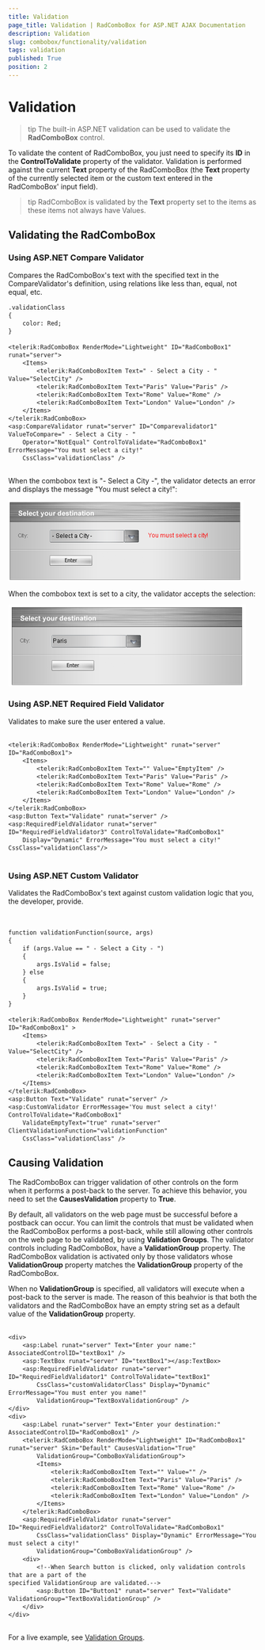 ```yaml
---
title: Validation
page_title: Validation | RadComboBox for ASP.NET AJAX Documentation
description: Validation
slug: combobox/functionality/validation
tags: validation
published: True
position: 2
---
```


# Validation



>tip The built-in ASP.NET validation can be used to validate the **RadComboBox** control.
>


To validate the content of RadComboBox, you just need to specify its **ID** in the **ControlToValidate** property of the validator. Validation is performed against the current **Text** property of the RadComboBox (the **Text** property of the currently selected item or the custom text entered in the RadComboBox' input field).

>tip RadComboBox is validated by the **Text** property set to the items as these items not always have Values.
>


## Validating the RadComboBox

### Using ASP.NET Compare Validator

Compares the RadComboBox's text with the specified text in the CompareValidator's definition, using relations like less than, equal, not equal, etc.

````ASPNET
.validationClass
{
	color: Red;
}   
  
<telerik:RadComboBox RenderMode="Lightweight" ID="RadComboBox1" runat="server">
	<Items>
		<telerik:RadComboBoxItem Text=" - Select a City - " Value="SelectCity" />
		<telerik:RadComboBoxItem Text="Paris" Value="Paris" />
		<telerik:RadComboBoxItem Text="Rome" Value="Rome" />
		<telerik:RadComboBoxItem Text="London" Value="London" />
	</Items>
</telerik:RadComboBox>
<asp:CompareValidator runat="server" ID="Comparevalidator1" ValueToCompare=" - Select a City - "
	Operator="NotEqual" ControlToValidate="RadComboBox1" ErrorMessage="You must select a city!"
	CssClass="validationClass" />
			
````



When the combobox text is "- Select a City -", the validator detects an error and displays the message "You must select a city!":

![ComboBox Validator Fired](images/combobox_validation1.png)

When the combobox text is set to a city, the validator accepts the selection:

![ComboBox Validation Success](images/combobox_validation2.png)

### Using ASP.NET Required Field Validator

Validates to make sure the user entered a value.

````ASPNET
	
<telerik:RadComboBox RenderMode="Lightweight" runat="server" ID="RadComboBox1">
	<Items>
		<telerik:RadComboBoxItem Text="" Value="EmptyItem" />
		<telerik:RadComboBoxItem Text="Paris" Value="Paris" />
		<telerik:RadComboBoxItem Text="Rome" Value="Rome" />
		<telerik:RadComboBoxItem Text="London" Value="London" />
	</Items>
</telerik:RadComboBox>
<asp:Button Text="Validate" runat="server" />
<asp:RequiredFieldValidator runat="server" ID="RequiredFieldValidator3" ControlToValidate="RadComboBox1"
	Display="Dynamic" ErrorMessage="You must select a city!" CssClass="validationClass"/>
	
````



### Using ASP.NET Custom Validator

Validates the RadComboBox's text against custom validation logic that you, the developer, provide.

````ASPNET
	
	
function validationFunction(source, args)
{
	if (args.Value == " - Select a City - ")
	{
		args.IsValid = false;
	} else
	{
		args.IsValid = true;
	}
}

<telerik:RadComboBox RenderMode="Lightweight" runat="server" ID="RadComboBox1" >
	<Items>
		<telerik:RadComboBoxItem Text=" - Select a City - " Value="SelectCity" />			
		<telerik:RadComboBoxItem Text="Paris" Value="Paris" />
		<telerik:RadComboBoxItem Text="Rome" Value="Rome" />
		<telerik:RadComboBoxItem Text="London" Value="London" />
	</Items>
</telerik:RadComboBox>
<asp:Button Text="Validate" runat="server" />
<asp:CustomValidator ErrorMessage='You must select a city!' ControlToValidate="RadComboBox1"
	ValidateEmptyText="true" runat="server" ClientValidationFunction="validationFunction"
	CssClass="validationClass" />
````



## Causing Validation

The RadComboBox can trigger validation of other controls on the form when it performs a post-back to the server. To achieve this behavior, you need to set the **CausesValidation** property to **True**.

By default, all validators on the web page must be successful before a postback can occur. You can limit the controls that must be validated when the RadComboBox performs a post-back, while still allowing other controls on the web page to be validated, by using **Validation Groups**. The validator controls including RadComboBox, have a **ValidationGroup** property. The RadComboBox validation is activated only by those validators whose **ValidationGroup** property matches the **ValidationGroup** property of the RadComboBox.

When no **ValidationGroup** is specified, all validators will execute when a post-back to the server is made. The reason of this beahvior is that both the validators and the RadComboBox have an empty string set as a default value of the **ValidationGroup** property.

````ASPNET
	     
<div>
	<asp:Label runat="server" Text="Enter your name:" AssociatedControlID="textBox1" />
	<asp:TextBox runat="server" ID="textBox1"></asp:TextBox>
	<asp:RequiredFieldValidator runat="server" ID="RequiredFieldValidator1" ControlToValidate="textBox1"
		CssClass="customValidatorClass" Display="Dynamic" ErrorMessage="You must enter you name!"
		ValidationGroup="TextBoxValidationGroup" />
</div>
<div>
	<asp:Label runat="server" Text="Enter your destination:" AssociatedControlID="RadComboBox1" />
	<telerik:RadComboBox RenderMode="Lightweight" ID="RadComboBox1" runat="server" Skin="Default" CausesValidation="True"
		ValidationGroup="ComboBoxValidationGroup">
		<Items>
			<telerik:RadComboBoxItem Text="" Value="" />
			<telerik:RadComboBoxItem Text="Paris" Value="Paris" />
			<telerik:RadComboBoxItem Text="Rome" Value="Rome" />
			<telerik:RadComboBoxItem Text="London" Value="London" />
		</Items>
	</telerik:RadComboBox>
	<asp:RequiredFieldValidator runat="server" ID="RequiredFieldValidator2" ControlToValidate="RadComboBox1"
		CssClass="validationClass" Display="Dynamic" ErrorMessage="You must select a city!"
		ValidationGroup="ComboBoxValidationGroup" />
	<div>
		<!--When Search button is clicked, only validation controls that are a part of the 
specified ValidationGroup are validated.-->
		<asp:Button ID="Button1" runat="server" Text="Validate" ValidationGroup="TextBoxValidationGroup" />
	</div>
</div>
				
````



For a live example, see [Validation Groups](http://demos.telerik.com/aspnet-ajax/ComboBox/Examples/Functionality/ValidationGroup/DefaultCS.aspx).
